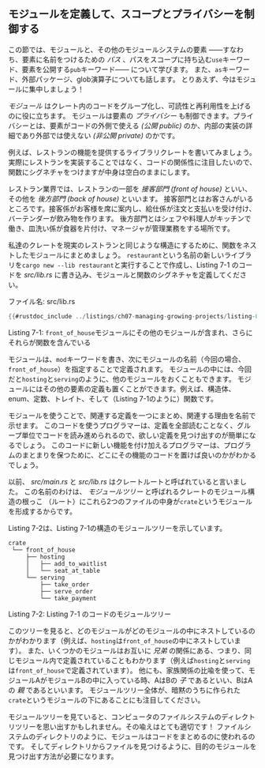 <!--
## Defining Modules to Control Scope and Privacy
-->
## モジュールを定義して、スコープとプライバシーを制御する

<!--
In this section, we’ll talk about modules and other parts of the module system,
namely *paths* that allow you to name items; the `use` keyword that brings a
path into scope; and the `pub` keyword to make items public. We’ll also discuss
the `as` keyword, external packages, and the glob operator. For now, let’s
focus on modules!
-->
この節では、モジュールと、その他のモジュールシステムの要素
――すなわち、要素に名前をつけるための *パス* 、パスをスコープに持ち込む`use`キーワード、要素を公開する`pub`キーワード――
について学びます。
また、`as`キーワード、外部パッケージ、glob演算子についても話します。
とりあえず、今はモジュールに集中しましょう！

<!--
*Modules* let us organize code within a crate into groups for readability and
easy reuse. Modules also control the *privacy* of items, which is whether an
item can be used by outside code (*public*) or is an internal implementation
detail and not available for outside use (*private*).
-->
*モジュール* はクレート内のコードをグループ化し、可読性と再利用性を上げるのに役に立ちます。
モジュールは要素の *プライバシー* も制御できます。プライバシーとは、要素がコードの外側で使える *(公開 public)* のか、内部の実装の詳細であり外部では使えない *(非公開 private)* のかです。
<!--
As an example, let’s write a library crate that provides the functionality of a
restaurant. We’ll define the signatures of functions but leave their bodies
empty to concentrate on the organization of the code, rather than actually
implement a restaurant in code.
-->
例えば、レストランの機能を提供するライブラリクレートを書いてみましょう。
実際にレストランを実装することではなく、コードの関係性に注目したいので、関数にシグネチャをつけますが中身は空白のままにします。

<!--
In the restaurant industry, some parts of a restaurant are referred to as
*front of house* and others as *back of house*. Front of house is where
customers are; this is where hosts seat customers, servers take orders and
payment, and bartenders make drinks. Back of house is where the chefs and cooks
work in the kitchen, dishwashers clean up, and managers do administrative work.
-->
レストラン業界では、レストランの一部を *接客部門 (front of house)* といい、その他を *後方部門 (back of house)* といいます。
接客部門とはお客さんがいるところです。接客係がお客様を席に案内し、給仕係が注文と支払いを受け付け、バーテンダーが飲み物を作ります。
後方部門とはシェフや料理人がキッチンで働き、皿洗い係が食器を片付け、マネージャが管理業務をする場所です。

<!--
To structure our crate in the same way that a real restaurant works, we can
organize the functions into nested modules. Create a new library named
`restaurant` by running `cargo new --lib restaurant`; then put the code in
Listing 7-1 into *src/lib.rs* to define some modules and function signatures.
-->
私達のクレートを現実のレストランと同じような構造にするために、関数をネストしたモジュールにまとめましょう。
`restaurant`という名前の新しいライブラリを`cargo new --lib restaurant`と実行することで作成し、Listing 7-1 のコードを *src/lib.rs* に書き込み、モジュールと関数のシグネチャを定義してください。

<!--
<span class="filename">Filename: src/lib.rs</span>
-->
<span class="filename">ファイル名: src/lib.rs</span>

```rust
{{#rustdoc_include ../listings/ch07-managing-growing-projects/listing-07-01/src/lib.rs:here}}
```

<!--
<span class="caption">Listing 7-1: A `front_of_house` module containing other
modules that then contain functions</span>
-->
<span class="caption">Listing 7-1: `front_of_house`モジュールにその他のモジュールが含まれ、さらにそれらが関数を含んでいる</span>

<!--
We define a module by starting with the `mod` keyword and then specify the
name of the module (in this case, `front_of_house`) and place curly brackets
around the body of the module. Inside modules, we can have other modules, as in
this case with the modules `hosting` and `serving`. Modules can also hold
definitions for other items, such as structs, enums, constants, traits, or—as
in Listing 7-1—functions.
-->
モジュールは、`mod`キーワードを書き、次にモジュールの名前（今回の場合、`front_of_house`）を指定することで定義されます。
モジュールの中には、今回だと`hosting`と`serving`のように、他のモジュールをおくこともできます。
モジュールにはその他の要素の定義も置くことができます。例えば、構造体、enum、定数、トレイト、そして（Listing 7-1のように）関数です。

<!--
By using modules, we can group related definitions together and name why
they’re related. Programmers using this code would have an easier time finding
the definitions they wanted to use because they could navigate the code based
on the groups rather than having to read through all the definitions.
Programmers adding new functionality to this code would know where to place the
code to keep the program organized.
-->
モジュールを使うことで、関連する定義を一つにまとめ、関連する理由を名前で示せます。
このコードを使うプログラマーは、定義を全部読むことなく、グループ単位でコードを読み進められるので、欲しい定義を見つけ出すのが簡単になるでしょう。
このコードに新しい機能を付け加えるプログラマーは、プログラムのまとまりを保つために、どこにその機能のコードを置けば良いのかがわかるでしょう。

<!--
Earlier, we mentioned that *src/main.rs* and *src/lib.rs* are called crate
roots. The reason for their name is that the contents of either of these two
files form a module named `crate` at the root of the crate’s module structure,
known as the *module tree*.
-->
以前、 *src/main.rs* と *src/lib.rs* はクレートルートと呼ばれていると言いました。
この名前のわけは、 *モジュールツリー* と呼ばれるクレートのモジュール構造の根っこ （ルート）にこれら2つのファイルの中身が`crate`というモジュールを形成するからです。

<!--
Listing 7-2 shows the module tree for the structure in Listing 7-1.
-->
Listing 7-2は、Listing 7-1の構造のモジュールツリーを示しています。

```text
crate
 └── front_of_house
     ├── hosting
     │   ├── add_to_waitlist
     │   └── seat_at_table
     └── serving
         ├── take_order
         ├── serve_order
         └── take_payment
```

<!--
<span class="caption">Listing 7-2: The module tree for the code in Listing
7-1</span>
-->
<span class="caption">Listing 7-2: Listing 7-1 のコードのモジュールツリー</span>

<!--
This tree shows how some of the modules nest inside one another (for example,
`hosting` nests inside `front_of_house`). The tree also shows that some modules
are *siblings* to each other, meaning they’re defined in the same module
(`hosting` and `serving` are defined within `front_of_house`). To continue the
family metaphor, if module A is contained inside module B, we say that module A
is the *child* of module B and that module B is the *parent* of module A.
Notice that the entire module tree is rooted under the implicit module named
`crate`.
-->
このツリーを見ると、どのモジュールがどのモジュールの中にネストしているのかがわかります（例えば、`hosting`は`front_of_house`の中にネストしています）。
また、いくつかのモジュールはお互いに *兄弟* の関係にある、つまり、同じモジュール内で定義されていることもわかります（例えば`hosting`と`serving`は`front_of_house`で定義されています）。
他にも、家族関係の比喩を使って、モジュールAがモジュールBの中に入っている時、AはBの *子* であるといい、BはAの *親* であるといいます。
モジュールツリー全体が、暗黙のうちに作られた`crate`というモジュールの下にあることにも注目してください。

<!--
The module tree might remind you of the filesystem’s directory tree on your
computer; this is a very apt comparison! Just like directories in a filesystem,
you use modules to organize your code. And just like files in a directory, we
need a way to find our modules.
-->
モジュールツリーを見ていると、コンピュータのファイルシステムのディレクトリツリーを思い出すかもしれません。その喩えはとても適切です！
ファイルシステムのディレクトリのように、モジュールはコードをまとめるのに使われるのです。
そしてディレクトリからファイルを見つけるように、目的のモジュールを見つけ出す方法が必要になります。
